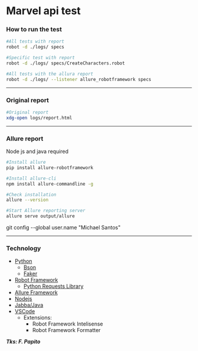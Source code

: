 # Marvel api test

### How to run the test
```bash
#All tests with report
robot -d ./logs/ specs

#Specific test with report
robot -d ./logs/ specs/CreateCharacters.robot

#All tests with the allura report
robot -d ./logs/ --listener allure_robotframework specs
```

***

### Original report

```bash
#Original report
xdg-open logs/report.html
```

***

### Allure report
Node js and java required

```bash
#Install allure
pip install allure-robotframework

#Install allure-cli
npm install allure-commandline -g

#Check installation
allure --version

#Start Allure reporting server
allure serve output/allure
```
git config --global user.name "Michael Santos"

***

### Technology
- [Python](https://www.python.org/)
    - [Bson](https://pypi.org/project/bson/)
    - [Faker](https://faker.readthedocs.io/en/master/)
- [Robot Framework](https://robotframework.org/)
    - [Python Requests Library](https://github.com/MarketSquare/robotframework-requests#readme)
- [Allure Framework](https://github.com/allure-framework/allure-python/tree/master/allure-robotframework)
- [Nodejs](https://github.com/nodesource/distributions/blob/master/README.md)
- [Jabba/Java](https://github.com/shyiko/jabba)
- [VSCode](https://code.visualstudio.com/)
    - Extensions:
        - Robot Framework Intelisense
        - Robot Framework Formatter


***Tks: F. Papito***
